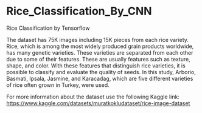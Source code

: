# Rice_Classification_By_CNN
Rice Classification by Tensorflow

The dataset has 75K images including 15K pieces from each rice variety.
Rice, which is among the most widely produced grain products worldwide, has many genetic varieties. These varieties are separated from each other due to some of their features. These are usually features such as texture, shape, and color. With these features that distinguish rice varieties, it is possible to classify and evaluate the quality of seeds. In this study, Arborio, Basmati, Ipsala, Jasmine, and Karacadag, which are five different varieties of rice often grown in Turkey, were used.

For more information about the dataset use the following Kaggle link:
https://www.kaggle.com/datasets/muratkokludataset/rice-image-dataset
